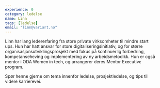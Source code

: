 ```yaml
---
experience: 0
category: ledelse
name: Linn
tags: [ledelse]
email: "linn@variant.no"
---
```


Linn har lang ledererfaring fra store private virksomheter til mindre start ups. Hun har hatt ansvar for store digitaliseringsinitiativ, og for større organisasjonsutviklingsprosjekt med fokus på kontinuerlig forbedring, kompetanseheving og implementering av ny arbeidsmetodikk. 
Hun er også mentor i ODA Women in tech, og arrangerer deres Mentor Executive program. 

Spør henne gjerne om tema innenfor ledelse, prosjektledelse, og tips til videre karrierevei. 
